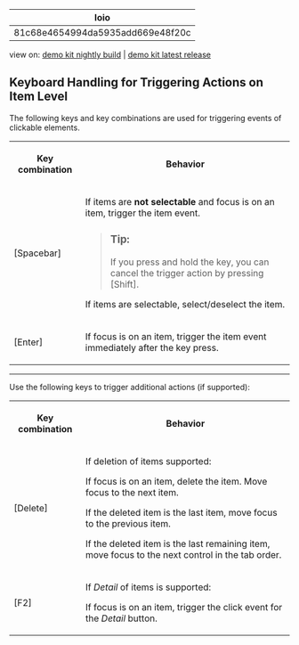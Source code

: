 <!-- loio81c68e4654994da5935add669e48f20c -->

| loio |
| -----|
| 81c68e4654994da5935add669e48f20c |

<div id="loio">

view on: [demo kit nightly build](https://openui5nightly.hana.ondemand.com/#/topic/81c68e4654994da5935add669e48f20c) | [demo kit latest release](https://openui5.hana.ondemand.com/#/topic/81c68e4654994da5935add669e48f20c)</div>

## Keyboard Handling for Triggering Actions on Item Level

The following keys and key combinations are used for triggering events of clickable elements.


<table>
<tr>
<th>

Key combination



</th>
<th>

Behavior



</th>
</tr>
<tr>
<td>

[Spacebar\]



</td>
<td>

If items are **not selectable** and focus is on an item, trigger the item event.

> ### Tip:  
> If you press and hold the key, you can cancel the trigger action by pressing [Shift\].

If items are selectable, select/deselect the item.



</td>
</tr>
<tr>
<td>

[Enter\]



</td>
<td>

If focus is on an item, trigger the item event immediately after the key press.



</td>
</tr>
</table>

***

Use the following keys to trigger additional actions \(if supported\):


<table>
<tr>
<th>

Key combination



</th>
<th>

Behavior



</th>
</tr>
<tr>
<td>

[Delete\]



</td>
<td>

If deletion of items supported:

If focus is on an item, delete the item. Move focus to the next item.

If the deleted item is the last item, move focus to the previous item.

If the deleted item is the last remaining item, move focus to the next control in the tab order.



</td>
</tr>
<tr>
<td>

[F2\]



</td>
<td>

If *Detail* of items is supported:

If focus is on an item, trigger the click event for the *Detail* button.



</td>
</tr>
</table>

